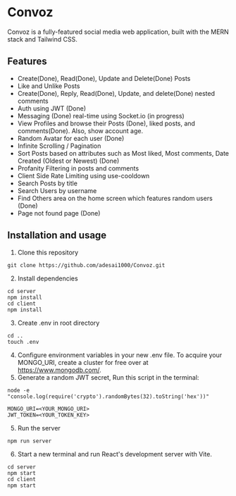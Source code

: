 # Convoz
Convoz is a fully-featured social media web application, built with the MERN stack and Tailwind CSS.  

## Features
- Create(Done), Read(Done), Update and Delete(Done) Posts
- Like and Unlike Posts
- Create(Done), Reply, Read(Done), Update, and delete(Done) nested comments
- Auth using JWT (Done)
- Messaging (Done) real-time using Socket.io (in progress)
- View Profiles and browse their Posts (Done), liked posts, and comments(Done). Also, show account age.
- Random Avatar for each user (Done)
- Infinite Scrolling / Pagination
- Sort Posts based on attributes such as Most liked, Most comments, Date Created (Oldest or Newest) (Done)
- Profanity Filtering in posts and comments
- Client Side Rate Limiting using use-cooldown
- Search Posts by title
- Search Users by username
- Find Others area on the home screen which features random users (Done)
- Page not found page (Done)
## Installation and usage
1) Clone this repository  
```
git clone https://github.com/adesai1000/Convoz.git
```
2) Install dependencies  
```
cd server
npm install
cd client
npm install
```
3) Create .env in root directory
```
cd ..
touch .env
```
4) Configure environment variables in your new .env file. To acquire your MONGO_URI, create a cluster for free over at https://www.mongodb.com/.
5) Generate a random JWT secret, Run this script in the terminal:
```
node -e "console.log(require('crypto').randomBytes(32).toString('hex'))"
```
```
MONGO_URI=<YOUR_MONGO_URI> 
JWT_TOKEN=<YOUR_TOKEN_KEY>
```
5) Run the server
```
npm run server
```
6) Start a new terminal and run React's development server with Vite.
```
cd server
npm start
cd client
npm start
```
